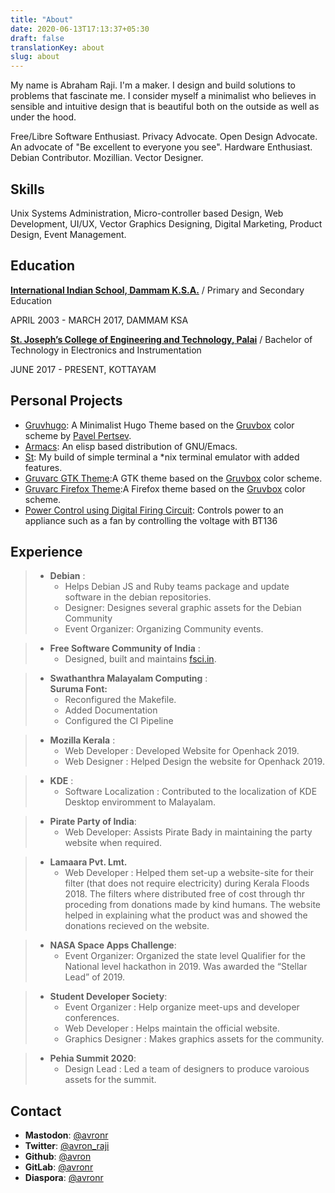 ```yaml
---
title: "About"
date: 2020-06-13T17:13:37+05:30
draft: false
translationKey: about
slug: about
---
```

My name is Abraham Raji. I'm a maker. I design and build solutions to problems that fascinate me. I consider myself a minimalist who believes in sensible and intuitive design that is beautiful both on the outside as well as under the hood.

Free/Libre Software Enthusiast. Privacy Advocate. Open Design Advocate. An advocate of "Be excellent to everyone you see". Hardware Enthusiast. Debian Contributor. Mozillian. Vector Designer.

## Skills

Unix Systems Administration, Micro-controller based Design, Web Development, UI/UX, Vector Graphics Designing, Digital Marketing, Product Design, Event Management.

## Education

**[International Indian School, Dammam K.S.A.](https://iisdammam.edu.sa/)** / Primary and Secondary Education

APRIL 2003 - MARCH 2017, DAMMAM KSA

**[St. Joseph’s College of Engineering and Technology, Palai](web.sjcetpalai.ac.in/)** / Bachelor of Technology in Electronics and Instrumentation

JUNE 2017 - PRESENT, KOTTAYAM

<div class="projects">

## Personal Projects

*   [Gruvhugo](https://gitlab.com/avron/gruvhugo): A Minimalist Hugo Theme based on the [Gruvbox](https://github.com/morhetz/gruvbox) color scheme by [Pavel Pertsev](https://github.com/morhetz/).
*   [Armacs](https://github.com/avronr/armacs/): An elisp based distribution of GNU/Emacs.
*   [St](https://github.com/avronr/st): My build of simple terminal a *nix terminal emulator with added features.
*   [Gruvarc GTK Theme](https://gitlab.com/avron/gruvarc-gtk-theme):A GTK theme based on the [Gruvbox](https://github.com/morhetz/gruvbox) color scheme.
*   [Gruvarc Firefox Theme](https://gitlab.com/avron/gruvarc-firefox):A Firefox theme based on the [Gruvbox](https://github.com/morhetz/gruvbox) color scheme.
*   [Power Control using Digital Firing Circuit](https://ecloud.global/s/EjfTwkdjHfcaYD6): Controls power to an appliance such as a fan by controlling the voltage with BT136

</div>

## Experience

> *   **Debian** :
>     *   Helps Debian JS and Ruby teams package and update software in the debian repositories.
>     *   Designer: Designes several graphic assets for the Debian Community
>     *   Event Organizer: Organizing Community events.

> *   **Free Software Community of India** :
>     *   Designed, built and maintains [fsci.in](https://fsci.in).

> *   **Swathanthra Malayalam Computing** :\
>     **Suruma Font:** 
>     *   Reconfigured the Makefile.
>     *   Added Documentation
>     *   Configured the CI Pipeline

> *   **Mozilla Kerala** :
>     *   Web Developer : Developed Website for Openhack 2019.
>     *   Web Designer : Helped Design the website for Openhack 2019.

> *   **KDE** :
>     *   Software Localization : Contributed to the localization of KDE Desktop enviromment to Malayalam.

> *   **Pirate Party of India**:
>     *   Web Developer: Assists Pirate Bady in maintaining the party website when required.

> *   **Lamaara Pvt. Lmt.**
>     *   Web Developer : Helped them set-up a website-site for their filter (that does not require electricity) during Kerala Floods 2018\. The filters where distributed free of cost through thr proceding from donations made by kind humans. The website helped in explaining what the product was and showed the donations recieved on the website.

> *   **NASA Space Apps Challenge**:
>     *   Event Organizer: Organized the state level Qualifier for the National level hackathon in 2019\. Was awarded the “Stellar Lead” of 2019.

> *   **Student Developer Society**:
>     *   Event Organizer : Help organize meet-ups and developer conferences.
>     *   Web Developer : Helps maintain the official website.
>     *   Graphics Designer : Makes graphics assets for the community.

> *   **Pehia Summit 2020**:
>     *   Design Lead : Led a team of designers to produce varoious assets for the summit.

## Contact

*   **Mastodon**: [@avronr](https://aana.site/@avronr)
*   **Twitter**: [@avron_raji](https://twitter.com/avron_raji)
*   **Github**: [@avron](https://gitlab.com/avron)
*   **GitLab**: [@avronr](https://githhub.com/avronr)
*   **Diaspora**: [@avronr](https://poddery.com/people/d69a8ff0103b01375da0002168e35aba)
